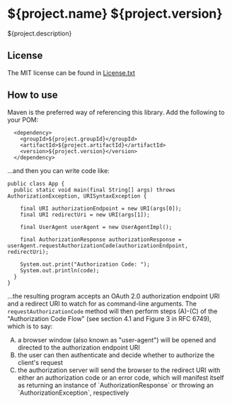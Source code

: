 ${project.name} ${project.version}
==================================
${project.description}

License
-------
The MIT license can be found in [License.txt](License.txt)

How to use
----------
Maven is the preferred way of referencing this library.  Add the following to your POM:

```
  <dependency>
    <groupId>${project.groupId}</groupId>
    <artifactId>${project.artifactId}</artifactId>
    <version>${project.version}</version>
  </dependency>
```

...and then you can write code like:

```
public class App {
  public static void main(final String[] args) throws AuthorizationException, URISyntaxException {

    final URI authorizationEndpoint = new URI(args[0]);
    final URI redirectUri = new URI(args[1]);

    final UserAgent userAgent = new UserAgentImpl();

    final AuthorizationResponse authorizationResponse = userAgent.requestAuthorizationCode(authorizationEndpoint, redirectUri);

    System.out.print("Authorization Code: ");
    System.out.println(code);
  }
}
```

...the resulting program accepts an OAuth 2.0 authorization endpoint URI and a redirect URI to watch for as command-line arguments.  The `requestAuthorizationCode` method will then perform steps (A)-(C) of the "Authorization Code Flow" (see section 4.1 and Figure 3 in RFC 6749), which is to say:
<ol type="A">
  <li>a browser window (also known as "user-agent") will be opened and directed to the authorization endpoint URI</li>
  <li>the user can then authenticate and decide whether to authorize the client's request</li>
  <li>the authorization server will send the browser to the redirect URI with either an authorization code or an error code, which will manifest itself as returning an instance of `AuthorizationResponse` or throwing an `AuthorizationException`, respectively</li>
</ol>
